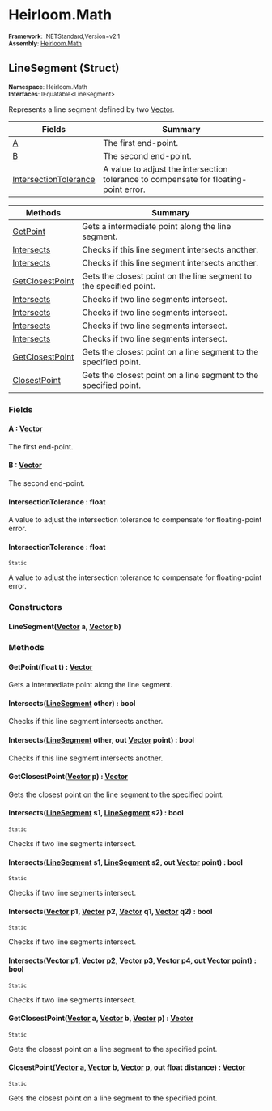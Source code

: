 # Heirloom.Math

<small>**Framework**: .NETStandard,Version=v2.1</small>  
<small>**Assembly**: [Heirloom.Math](../Heirloom.Math/Heirloom.Math.md)</small>  

## LineSegment (Struct)
<small>**Namespace**: Heirloom.Math</sub></small>  
<small>**Interfaces**: IEquatable\<LineSegment></small>  

Represents a line segment defined by two [Vector](Heirloom.Math.Vector.md).

| Fields | Summary |
|-------|---------|
| [A](#ACDCAB7DD) | The first end-point. |
| [B](#BCDCAB7E0) | The second end-point. |
| [IntersectionTolerance](#INTB65AA64A) | A value to adjust the intersection tolerance to compensate for floating-point error. |

| Methods | Summary |
|---------|---------|
| [GetPoint](#GETE0E17AE2) | Gets a intermediate point along the line segment. |
| [Intersects](#INT800903E6) | Checks if this line segment intersects another. |
| [Intersects](#INT61BB38B5) | Checks if this line segment intersects another. |
| [GetClosestPoint](#GETBC363A60) | Gets the closest point on the line segment to the specified point. |
| [Intersects](#INT2AE0750E) | Checks if two line segments intersect. |
| [Intersects](#INT97F198C9) | Checks if two line segments intersect. |
| [Intersects](#INTFA3AEBEB) | Checks if two line segments intersect. |
| [Intersects](#INTD0254790) | Checks if two line segments intersect. |
| [GetClosestPoint](#GET942232F7) | Gets the closest point on a line segment to the specified point. |
| [ClosestPoint](#CLOB3D1E9C6) | Gets the closest point on a line segment to the specified point. |

### Fields

#### A : [Vector](Heirloom.Math.Vector.md)

The first end-point.

#### B : [Vector](Heirloom.Math.Vector.md)

The second end-point.

#### IntersectionTolerance : float

A value to adjust the intersection tolerance to compensate for floating-point error.

#### IntersectionTolerance : float
<small>`Static`</small>

A value to adjust the intersection tolerance to compensate for floating-point error.

### Constructors

#### LineSegment([Vector](Heirloom.Math.Vector.md) a, [Vector](Heirloom.Math.Vector.md) b)

### Methods

#### <a name="GETE0E17AE2"></a>GetPoint(float t) : [Vector](Heirloom.Math.Vector.md)


Gets a intermediate point along the line segment.


#### <a name="INT800903E6"></a>Intersects([LineSegment](Heirloom.Math.LineSegment.md) other) : bool


Checks if this line segment intersects another.


#### <a name="INT61BB38B5"></a>Intersects([LineSegment](Heirloom.Math.LineSegment.md) other, out [Vector](Heirloom.Math.Vector.md) point) : bool


Checks if this line segment intersects another.


#### <a name="GETBC363A60"></a>GetClosestPoint([Vector](Heirloom.Math.Vector.md) p) : [Vector](Heirloom.Math.Vector.md)


Gets the closest point on the line segment to the specified point.


#### <a name="INT2AE0750E"></a>Intersects([LineSegment](Heirloom.Math.LineSegment.md) s1, [LineSegment](Heirloom.Math.LineSegment.md) s2) : bool

<small>`Static`</small>

Checks if two line segments intersect.


#### <a name="INT97F198C9"></a>Intersects([LineSegment](Heirloom.Math.LineSegment.md) s1, [LineSegment](Heirloom.Math.LineSegment.md) s2, out [Vector](Heirloom.Math.Vector.md) point) : bool

<small>`Static`</small>

Checks if two line segments intersect.


#### <a name="INTFA3AEBEB"></a>Intersects([Vector](Heirloom.Math.Vector.md) p1, [Vector](Heirloom.Math.Vector.md) p2, [Vector](Heirloom.Math.Vector.md) q1, [Vector](Heirloom.Math.Vector.md) q2) : bool

<small>`Static`</small>

Checks if two line segments intersect.


#### <a name="INTD0254790"></a>Intersects([Vector](Heirloom.Math.Vector.md) p1, [Vector](Heirloom.Math.Vector.md) p2, [Vector](Heirloom.Math.Vector.md) p3, [Vector](Heirloom.Math.Vector.md) p4, out [Vector](Heirloom.Math.Vector.md) point) : bool

<small>`Static`</small>

Checks if two line segments intersect.


#### <a name="GET942232F7"></a>GetClosestPoint([Vector](Heirloom.Math.Vector.md) a, [Vector](Heirloom.Math.Vector.md) b, [Vector](Heirloom.Math.Vector.md) p) : [Vector](Heirloom.Math.Vector.md)

<small>`Static`</small>

Gets the closest point on a line segment to the specified point.


#### <a name="CLOB3D1E9C6"></a>ClosestPoint([Vector](Heirloom.Math.Vector.md) a, [Vector](Heirloom.Math.Vector.md) b, [Vector](Heirloom.Math.Vector.md) p, out float distance) : [Vector](Heirloom.Math.Vector.md)

<small>`Static`</small>

Gets the closest point on a line segment to the specified point.


